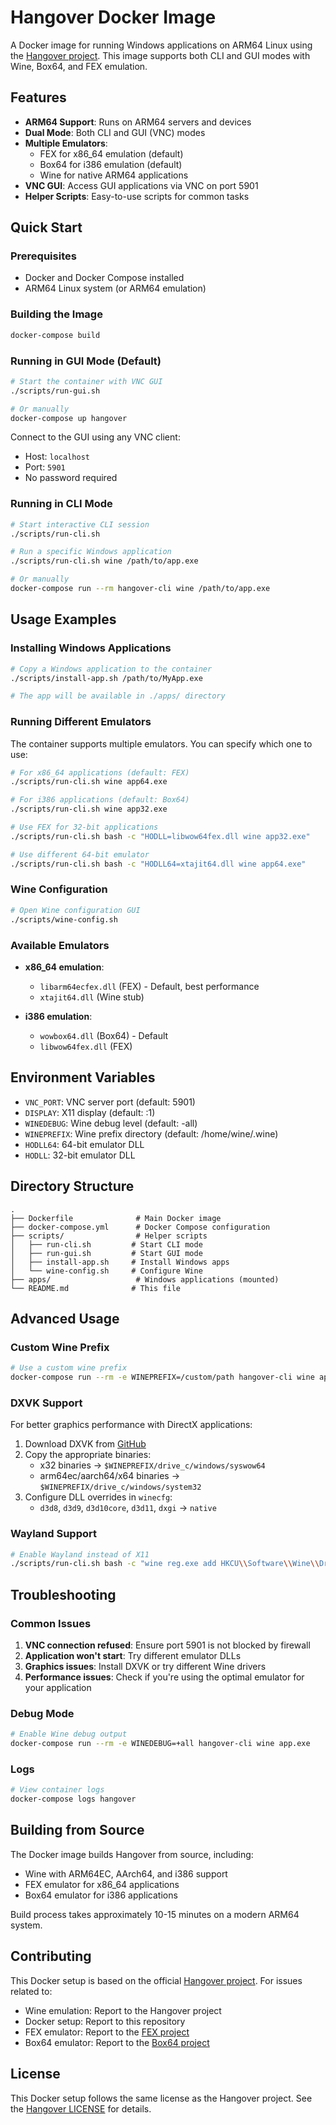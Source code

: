 # Hangover Docker Image

A Docker image for running Windows applications on ARM64 Linux using the [Hangover project](https://github.com/AndreRH/hangover). This image supports both CLI and GUI modes with Wine, Box64, and FEX emulation.

## Features

- **ARM64 Support**: Runs on ARM64 servers and devices
- **Dual Mode**: Both CLI and GUI (VNC) modes
- **Multiple Emulators**: 
  - FEX for x86_64 emulation (default)
  - Box64 for i386 emulation (default)
  - Wine for native ARM64 applications
- **VNC GUI**: Access GUI applications via VNC on port 5901
- **Helper Scripts**: Easy-to-use scripts for common tasks

## Quick Start

### Prerequisites

- Docker and Docker Compose installed
- ARM64 Linux system (or ARM64 emulation)

### Building the Image

```bash
docker-compose build
```

### Running in GUI Mode (Default)

```bash
# Start the container with VNC GUI
./scripts/run-gui.sh

# Or manually
docker-compose up hangover
```

Connect to the GUI using any VNC client:
- Host: `localhost`
- Port: `5901`
- No password required

### Running in CLI Mode

```bash
# Start interactive CLI session
./scripts/run-cli.sh

# Run a specific Windows application
./scripts/run-cli.sh wine /path/to/app.exe

# Or manually
docker-compose run --rm hangover-cli wine /path/to/app.exe
```

## Usage Examples

### Installing Windows Applications

```bash
# Copy a Windows application to the container
./scripts/install-app.sh /path/to/MyApp.exe

# The app will be available in ./apps/ directory
```

### Running Different Emulators

The container supports multiple emulators. You can specify which one to use:

```bash
# For x86_64 applications (default: FEX)
./scripts/run-cli.sh wine app64.exe

# For i386 applications (default: Box64)
./scripts/run-cli.sh wine app32.exe

# Use FEX for 32-bit applications
./scripts/run-cli.sh bash -c "HODLL=libwow64fex.dll wine app32.exe"

# Use different 64-bit emulator
./scripts/run-cli.sh bash -c "HODLL64=xtajit64.dll wine app64.exe"
```

### Wine Configuration

```bash
# Open Wine configuration GUI
./scripts/wine-config.sh
```

### Available Emulators

- **x86_64 emulation**:
  - `libarm64ecfex.dll` (FEX) - Default, best performance
  - `xtajit64.dll` (Wine stub)

- **i386 emulation**:
  - `wowbox64.dll` (Box64) - Default
  - `libwow64fex.dll` (FEX)

## Environment Variables

- `VNC_PORT`: VNC server port (default: 5901)
- `DISPLAY`: X11 display (default: :1)
- `WINEDEBUG`: Wine debug level (default: -all)
- `WINEPREFIX`: Wine prefix directory (default: /home/wine/.wine)
- `HODLL64`: 64-bit emulator DLL
- `HODLL`: 32-bit emulator DLL

## Directory Structure

```
.
├── Dockerfile              # Main Docker image
├── docker-compose.yml      # Docker Compose configuration
├── scripts/                # Helper scripts
│   ├── run-cli.sh         # Start CLI mode
│   ├── run-gui.sh         # Start GUI mode
│   ├── install-app.sh     # Install Windows apps
│   └── wine-config.sh     # Configure Wine
├── apps/                   # Windows applications (mounted)
└── README.md              # This file
```

## Advanced Usage

### Custom Wine Prefix

```bash
# Use a custom wine prefix
docker-compose run --rm -e WINEPREFIX=/custom/path hangover-cli wine app.exe
```

### DXVK Support

For better graphics performance with DirectX applications:

1. Download DXVK from [GitHub](https://github.com/doitsujin/dxvk)
2. Copy the appropriate binaries:
   - x32 binaries → `$WINEPREFIX/drive_c/windows/syswow64`
   - arm64ec/aarch64/x64 binaries → `$WINEPREFIX/drive_c/windows/system32`
3. Configure DLL overrides in `winecfg`:
   - `d3d8`, `d3d9`, `d3d10core`, `d3d11`, `dxgi` → `native`

### Wayland Support

```bash
# Enable Wayland instead of X11
./scripts/run-cli.sh bash -c "wine reg.exe add HKCU\\Software\\Wine\\Drivers /v Graphics /d wayland,x11"
```

## Troubleshooting

### Common Issues

1. **VNC connection refused**: Ensure port 5901 is not blocked by firewall
2. **Application won't start**: Try different emulator DLLs
3. **Graphics issues**: Install DXVK or try different Wine drivers
4. **Performance issues**: Check if you're using the optimal emulator for your application

### Debug Mode

```bash
# Enable Wine debug output
docker-compose run --rm -e WINEDEBUG=+all hangover-cli wine app.exe
```

### Logs

```bash
# View container logs
docker-compose logs hangover
```

## Building from Source

The Docker image builds Hangover from source, including:

- Wine with ARM64EC, AArch64, and i386 support
- FEX emulator for x86_64 applications
- Box64 emulator for i386 applications

Build process takes approximately 10-15 minutes on a modern ARM64 system.

## Contributing

This Docker setup is based on the official [Hangover project](https://github.com/AndreRH/hangover). For issues related to:

- Wine emulation: Report to the Hangover project
- Docker setup: Report to this repository
- FEX emulator: Report to the [FEX project](https://github.com/FEX-Emu/FEX)
- Box64 emulator: Report to the [Box64 project](https://github.com/ptitSeb/box64)

## License

This Docker setup follows the same license as the Hangover project. See the [Hangover LICENSE](https://github.com/AndreRH/hangover/blob/master/LICENSE) for details.